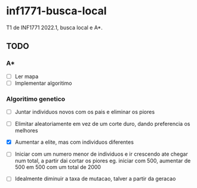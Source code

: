 # inf1771-busca-local
T1 de INF1771 2022.1, busca local e A*.

## TODO

### A*
- [ ] Ler mapa
- [ ] Implementar algoritimo

### Algoritimo genetico
- [ ] Juntar individuos novos com os pais e eliminar os piores
- [ ] Elimitar aleatoriamente em vez de um corte duro, dando preferencia os melhores
- [x] Aumentar a elite, mas com individuos diferentes
- [ ] Iniciar com um numero menor de individuos e ir crescendo ate chegar num total, a partir dai cortar os piores
	eg. iniciar com 500, aumentar de 500 em 500 com um total de 2000
- [ ] Idealmente diminuir a taxa de mutacao, talver a partir da geracao

